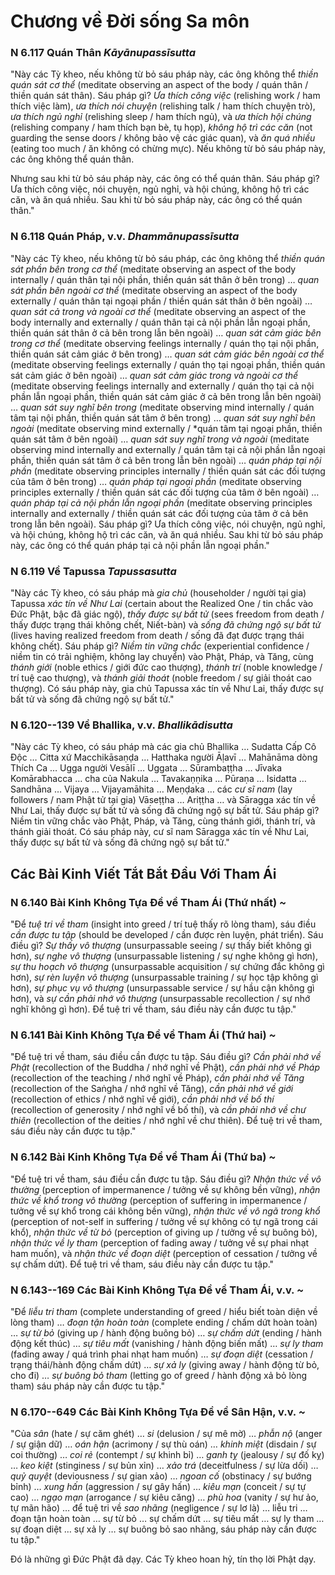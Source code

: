 # Chương về Đời sống Sa môn

### N 6.117 Quán Thân  *Kāyānupassīsutta*

"Này các Tỳ kheo, nếu không từ bỏ sáu pháp này, các ông không thể *thiền quán sát cơ thể* (meditate observing an aspect of the body / quán thân / thiền quán sát thân). Sáu pháp gì? *Ưa thích công việc* (relishing work / ham thích việc làm), *ưa thích nói chuyện* (relishing talk / ham thích chuyện trò), *ưa thích ngủ nghỉ* (relishing sleep / ham thích ngủ), và *ưa thích hội chúng* (relishing company / ham thích bạn bè, tụ họp), *không hộ trì các căn* (not guarding the sense doors / không bảo vệ các giác quan), và *ăn quá nhiều* (eating too much / ăn không có chừng mực). Nếu không từ bỏ sáu pháp này, các ông không thể quán thân.

Nhưng sau khi từ bỏ sáu pháp này, các ông có thể quán thân. Sáu pháp gì? Ưa thích công việc, nói chuyện, ngủ nghỉ, và hội chúng, không hộ trì các căn, và ăn quá nhiều. Sau khi từ bỏ sáu pháp này, các ông có thể quán thân."

<!--pg-->
### N 6.118 Quán Pháp, v.v.  *Dhammānupassīsutta*

"Này các Tỳ kheo, nếu không từ bỏ sáu pháp, các ông không thể *thiền quán sát phần bên trong cơ thể* (meditate observing an aspect of the body internally / quán thân tại nội phần, thiền quán sát thân ở bên trong) … *quan sát phần bên ngoài cơ thể* (meditate observing an aspect of the body externally / quán thân tại ngoại phần / thiền quán sát thân ở bên ngoài) … *quan sát cả trong và ngoài cơ thể* (meditate observing an aspect of the body internally and externally / quán thân tại cả nội phần lẫn ngoại phần, thiền quán sát thân ở cả bên trong lẫn bên ngoài) … *quan sát cảm giác bên trong cơ thể* (meditate observing feelings internally / quán thọ tại nội phần, thiền quán sát cảm giác ở bên trong) … *quan sát cảm giác bên ngoài cơ thể* (meditate observing feelings externally / quán thọ tại ngoại phần, thiền quán sát cảm giác ở bên ngoài) … *quan sát cảm giác trong và ngoài cơ thể* (meditate observing feelings internally and externally /  quán thọ tại cả nội phần lẫn ngoại phần, thiền quán sát cảm giác ở cả bên trong lẫn bên ngoài) … *quan sát suy nghĩ bên trong* (meditate observing mind internally / quán tâm tại nội phần, thiền quán sát tâm ở bên trong) … *quan sát suy nghĩ bên ngoài* (meditate observing mind externally / *quán tâm tại ngoại phần, thiền quán sát tâm ở bên ngoài) … *quan sát suy nghĩ trong và ngoài* (meditate observing mind internally and externally / quán tâm tại cả nội phần lẫn ngoại phần, thiền quán sát tâm ở cả bên trong lẫn bên ngoài) … *quán pháp tại nội phần* (meditate observing principles internally / thiền quán sát các đối tượng của tâm ở bên trong) … *quán pháp tại ngoại phần* (meditate observing principles externally / thiền quán sát các đối tượng của tâm ở bên ngoài) … *quán pháp tại cả nội phần lẫn ngoại phần* (meditate observing principles internally and externally / thiền quán sát các đối tượng của tâm ở cả bên trong lẫn bên ngoài). Sáu pháp gì? Ưa thích công việc, nói chuyện, ngủ nghỉ, và hội chúng, không hộ trì các căn, và ăn quá nhiều. Sau khi từ bỏ sáu pháp này, các ông có thể quán pháp tại cả nội phần lẫn ngoại phần."

<!--pg-->
### N 6.119 Về Tapussa  *Tapussasutta*

"Này các Tỳ kheo, có sáu pháp mà *gia chủ* (householder / người tại gia) Tapussa *xác tín về Như Lai* (certain about the Realized One / tin chắc vào Đức Phật, bậc đã giác ngộ), *thấy được sự bất tử* (sees freedom from death / thấy được trạng thái không chết, Niết-bàn) và *sống đã chứng ngộ sự bất tử* (lives having realized freedom from death / sống đã đạt được trạng thái không chết). Sáu pháp gì? *Niềm tin vững chắc* (experiential confidence / niềm tin có trải nghiệm, không lay chuyển) vào Phật, Pháp, và Tăng, cùng *thánh giới* (noble ethics / giới đức cao thượng), *thánh trí* (noble knowledge / trí tuệ cao thượng), và *thánh giải thoát* (noble freedom / sự giải thoát cao thượng). Có sáu pháp này, gia chủ Tapussa xác tín về Như Lai, thấy được sự bất tử và sống đã chứng ngộ sự bất tử."

<!--pg-->
### N 6.120--139 Về Bhallika, v.v.  *Bhallikādisutta*

"Này các Tỳ kheo, có sáu pháp mà các gia chủ Bhallika … Sudatta Cấp Cô Độc … Citta xứ Macchikāsaṇḍa …
Hatthaka người Āḷavī … Mahānāma dòng Thích Ca …
Ugga người Vesālī … Uggata … Sūrambaṭṭha …
Jīvaka Komārabhacca … cha của Nakula …
Tavakaṇṇika … Pūraṇa … Isidatta …
Sandhāna … Vijaya … Vijayamāhita …
Meṇḍaka … các *cư sĩ nam* (lay followers / nam Phật tử tại gia) Vāseṭṭha …
Ariṭṭha … và Sāragga xác tín về
Như Lai, thấy được sự bất tử và sống đã chứng ngộ sự bất tử. Sáu pháp gì? Niềm tin vững chắc vào Phật, Pháp, và Tăng, cùng thánh giới, thánh trí, và thánh giải thoát. Có sáu pháp này, cư sĩ nam
Sāragga xác tín về Như Lai, thấy được sự bất tử và sống đã chứng ngộ sự bất tử."

<!--pg-->
## Các Bài Kinh Viết Tắt Bắt Đầu Với Tham Ái

### N 6.140 Bài Kinh Không Tựa Đề về Tham Ái (Thứ nhất)  *\~*

"Để *tuệ tri về tham* (insight into greed / trí tuệ thấy rõ lòng tham), sáu điều *cần được tu tập* (should be developed / cần được rèn luyện, phát triển). Sáu điều gì? *Sự thấy vô thượng* (unsurpassable seeing / sự thấy biết không gì hơn), *sự nghe vô thượng* (unsurpassable listening / sự nghe không gì hơn), *sự thu hoạch vô thượng* (unsurpassable acquisition / sự chứng đắc không gì hơn), *sự rèn luyện vô thượng* (unsurpassable training / sự học tập không gì hơn), *sự phục vụ vô thượng* (unsurpassable service / sự hầu cận không gì hơn), và *sự cần phải nhớ vô thượng* (unsurpassable recollection / sự nhớ nghĩ không gì hơn). Để tuệ tri về tham, sáu điều này cần được tu tập."

<!--pg-->
### N 6.141 Bài Kinh Không Tựa Đề về Tham Ái (Thứ hai)  *\~*

"Để tuệ tri về tham, sáu điều cần được tu tập. Sáu điều gì? *Cần phải nhớ về Phật* (recollection of the Buddha / nhớ nghĩ về Phật), *cần phải nhớ về Pháp* (recollection of the teaching / nhớ nghĩ về Pháp), *cần phải nhớ về Tăng* (recollection of the Saṅgha / nhớ nghĩ về Tăng), *cần phải nhớ về giới* (recollection of ethics / nhớ nghĩ về giới), *cần phải nhớ về bố thí* (recollection of generosity / nhớ nghĩ về bố thí), và *cần phải nhớ về chư thiên* (recollection of the deities / nhớ nghĩ về chư thiên). Để tuệ tri về tham, sáu điều này cần được tu tập."

<!--pg-->
### N 6.142 Bài Kinh Không Tựa Đề về Tham Ái (Thứ ba)  *\~*

"Để tuệ tri về tham, sáu điều cần được tu tập. Sáu điều gì? *Nhận thức về vô thường* (perception of impermanence / tưởng về sự không bền vững), *nhận thức về khổ trong vô thường* (perception of suffering in impermanence / tưởng về sự khổ trong cái không bền vững), *nhận thức về vô ngã trong khổ* (perception of not-self in suffering / tưởng về sự không có tự ngã trong cái khổ), *nhận thức về từ bỏ* (perception of giving up / tưởng về sự buông bỏ), *nhận thức về ly tham* (perception of fading away / tưởng về sự phai nhạt ham muốn), và *nhận thức về đoạn diệt* (perception of cessation / tưởng về sự chấm dứt). Để tuệ tri về tham, sáu điều này cần được tu tập."

<!--pg-->
### N 6.143--169 Các Bài Kinh Không Tựa Đề về Tham Ái, v.v.  *\~*

"Để *liễu tri tham* (complete understanding of greed / hiểu biết toàn diện về lòng tham) … *đoạn tận hoàn toàn* (complete ending / chấm dứt hoàn toàn) … *sự từ bỏ* (giving up / hành động buông bỏ) … *sự chấm dứt* (ending / hành động kết thúc) … *sự tiêu mất* (vanishing / hành động biến mất) … *sự ly tham* (fading away / quá trình phai nhạt ham muốn) … *sự đoạn diệt* (cessation / trạng thái/hành động chấm dứt) … *sự xả ly* (giving away / hành động từ bỏ, cho đi) … *sự buông bỏ tham* (letting go of greed / hành động xả bỏ lòng tham) sáu pháp này cần được tu tập."

<!--pg-->
### N 6.170--649 Các Bài Kinh Không Tựa Đề về Sân Hận, v.v.  *\~*

"Của *sân* (hate / sự căm ghét) … *si* (delusion / sự mê mờ) … *phẫn nộ* (anger / sự giận dữ) … *oán hận* (acrimony / sự thù oán) … *khinh miệt* (disdain / sự coi thường) … *coi rẻ* (contempt / sự khinh bỉ) … *ganh tỵ* (jealousy / sự đố kỵ) … *keo kiệt* (stinginess / sự bủn xỉn) … *xảo trá* (deceitfulness / sự lừa dối) … *quỷ quyệt* (deviousness / sự gian xảo) … *ngoan cố* (obstinacy / sự bướng bỉnh) … *xung hấn* (aggression / sự gây hấn) … *kiêu mạn* (conceit / sự tự cao) … *ngạo mạn* (arrogance / sự kiêu căng) … *phù hoa* (vanity / sự hư ảo, tự mãn hão) … để tuệ tri về *sao nhãng* (negligence / sự lơ là) … liễu tri … đoạn tận hoàn toàn … sự từ bỏ … sự chấm dứt … sự tiêu mất … sự ly tham … sự đoạn diệt … sự xả ly … sự buông bỏ sao nhãng, sáu pháp này cần được tu tập."

Đó là những gì Đức Phật đã dạy. Các Tỳ kheo hoan hỷ, tín thọ lời Phật dạy.
